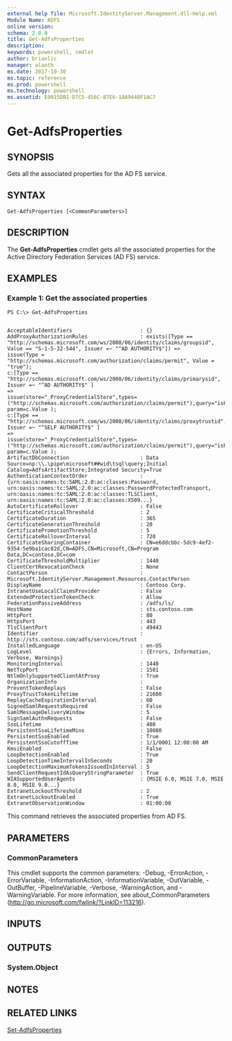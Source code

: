```yaml
---
external help file: Microsoft.IdentityServer.Management.dll-Help.xml
Module Name: ADFS
online version: 
schema: 2.0.0
title: Get-AdfsProperties
description: 
keywords: powershell, cmdlet
author: brianlic
manager: alanth
ms.date: 2017-10-30
ms.topic: reference
ms.prod: powershell
ms.technology: powershell
ms.assetid: E9015DB1-D7C5-456C-87E6-18A9448F1AC7
---
```


# Get-AdfsProperties

## SYNOPSIS
Gets all the associated properties for the AD FS service.

## SYNTAX

```
Get-AdfsProperties [<CommonParameters>]
```

## DESCRIPTION
The **Get-AdfsProperties** cmdlet gets all the associated properties for the Active Directory Federation Services (AD FS) service.

## EXAMPLES

### Example 1: Get the associated properties
```
PS C:\> Get-AdfsProperties


AcceptableIdentifiers                      : {}
AddProxyAuthorizationRules                 : exists([Type == "http://schemas.microsoft.com/ws/2008/06/identity/claims/groupsid", Value == "S-1-5-32-544", Issuer =~ "^AD AUTHORITY$"]) =>
issue(Type = "http://schemas.microsoft.com/authorization/claims/permit", Value = "true");
c:[Type == "http://schemas.microsoft.com/ws/2008/06/identity/claims/primarysid", Issuer =~ "^AD AUTHORITY$" ]
=>
issue(store="_ProxyCredentialStore",types=("http://schemas.microsoft.com/authorization/claims/permit"),query="isProxyTrustManagerSid({0})",
param=c.Value );
c:[Type == "http://schemas.microsoft.com/ws/2008/06/identity/claims/proxytrustid", Issuer =~ "^SELF AUTHORITY$" ]
=>
issue(store="_ProxyCredentialStore",types=("http://schemas.microsoft.com/authorization/claims/permit"),query="isProxyTrustProvisioned({0})",
param=c.Value );
ArtifactDbConnection                       : Data Source=np:\\.\pipe\microsoft##wid\tsql\query;Initial Catalog=AdfsArtifactStore;Integrated Security=True
AuthenticationContextOrder                 : {urn:oasis:names:tc:SAML:2.0:ac:classes:Password, urn:oasis:names:tc:SAML:2.0:ac:classes:PasswordProtectedTransport,
urn:oasis:names:tc:SAML:2.0:ac:classes:TLSClient, urn:oasis:names:tc:SAML:2.0:ac:classes:X509...}
AutoCertificateRollover                    : False
CertificateCriticalThreshold               : 2
CertificateDuration                        : 365
CertificateGenerationThreshold             : 20
CertificatePromotionThreshold              : 5
CertificateRolloverInterval                : 720
CertificateSharingContainer                : CN=e6ddcbbc-5dc9-4ef2-9354-5e9ba1cac82d,CN=ADFS,CN=Microsoft,CN=Program Data,DC=contoso,DC=com
CertificateThresholdMultiplier             : 1440
ClientCertRevocationCheck                  : None
ContactPerson                              : Microsoft.IdentityServer.Management.Resources.ContactPerson
DisplayName                                : Contoso Corp.
IntranetUseLocalClaimsProvider             : False
ExtendedProtectionTokenCheck               : Allow
FederationPassiveAddress                   : /adfs/ls/
HostName                                   : sts.contoso.com
HttpPort                                   : 80
HttpsPort                                  : 443
TlsClientPort                              : 49443
Identifier                                 : http://sts.contoso.com/adfs/services/trust
InstalledLanguage                          : en-US
LogLevel                                   : {Errors, Information, Verbose, Warnings}
MonitoringInterval                         : 1440
NetTcpPort                                 : 1501
NtlmOnlySupportedClientAtProxy             : True
OrganizationInfo                           :
PreventTokenReplays                        : False
ProxyTrustTokenLifetime                    : 21600
ReplayCacheExpirationInterval              : 60
SignedSamlRequestsRequired                 : False
SamlMessageDeliveryWindow                  : 5
SignSamlAuthnRequests                      : False
SsoLifetime                                : 480
PersistentSsoLifetimeMins                  : 10080
PersistentSsoEnabled                       : True
PersistentSsoCutoffTime                    : 1/1/0001 12:00:00 AM
KmsiEnabled                                : False
LoopDetectionEnabled                       : True
LoopDetectionTimeIntervalInSeconds         : 20
LoopDetectionMaximumTokensIssuedInInterval : 5
SendClientRequestIdAsQueryStringParameter  : True
WIASupportedUserAgents                     : {MSIE 6.0, MSIE 7.0, MSIE 8.0, MSIE 9.0...}
ExtranetLockoutThreshold                   : 2
ExtranetLockoutEnabled                     : True
ExtranetObservationWindow                  : 01:00:00
```

This command retrieves the associated properties from AD FS.

## PARAMETERS

### CommonParameters
This cmdlet supports the common parameters: -Debug, -ErrorAction, -ErrorVariable, -InformationAction, -InformationVariable, -OutVariable, -OutBuffer, -PipelineVariable, -Verbose, -WarningAction, and -WarningVariable. For more information, see about_CommonParameters (http://go.microsoft.com/fwlink/?LinkID=113216).

## INPUTS

## OUTPUTS

### System.Object

## NOTES

## RELATED LINKS

[Set-AdfsProperties](./Set-AdfsProperties.md)

